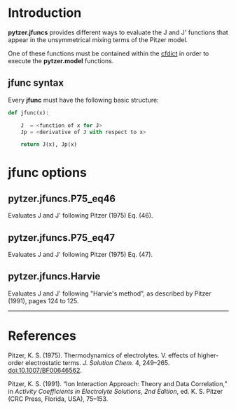# Introduction

**pytzer.jfuncs** provides different ways to evaluate the J and J' functions that appear in the unsymmetrical mixing terms of the Pitzer model.

One of these functions must be contained within the [cfdict](../cfdicts) in order to execute the **pytzer.model** functions.

## jfunc syntax

Every **jfunc** must have the following basic structure:

```python
def jfunc(x):

    J  = <function of x for J>
    Jp = <derivative of J with respect to x>

    return J(x), Jp(x)
```

# jfunc options

## pytzer.jfuncs.P75_eq46

Evaluates J and J' following Pitzer (1975) Eq. (46).

## pytzer.jfuncs.P75_eq47

Evaluates J and J' following Pitzer (1975) Eq. (47).

## pytzer.jfuncs.Harvie

Evaluates J and J' following "Harvie's method", as described by Pitzer (1991), pages 124 to 125.

<hr />

# References

Pitzer, K. S. (1975). Thermodynamics of electrolytes. V. effects of higher-order electrostatic terms. *J. Solution Chem.* 4, 249–265. [doi:10.1007/BF00646562](https://doi.org/10.1007/BF00646562).

Pitzer, K. S. (1991). “Ion Interaction Approach: Theory and Data Correlation,” in *Activity Coefficients in Electrolyte Solutions, 2nd Edition*, ed. K. S. Pitzer (CRC Press, Florida, USA), 75–153.
